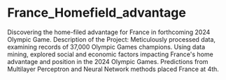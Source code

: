 # France_Homefield_advantage
Discovering the home-filed advantage for France in forthcoming 2024 Olympic Game.
Description of the Project:  Meticulously processed data, examining records of 37,000 Olympic Games champions. Using data mining, explored social and economic factors impacting France's home advantage and position in the 2024 Olympic Games. Predictions from Multilayer Perceptron and Neural Network methods placed France at 4th.
